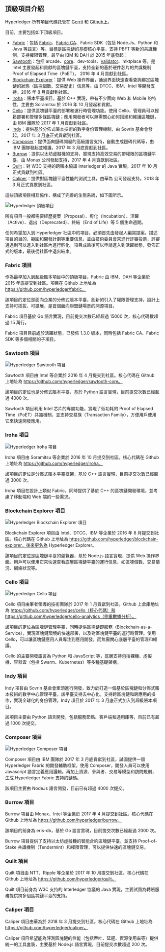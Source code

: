 ## 頂級項目介紹

Hyperledger 所有項目代碼託管在 [Gerrit](https://gerrit.hyperledger.org) 和 [Github](https://github.com/hyperledger/)上。

目前，主要包括如下頂級項目。

* [Fabric](https://github.com/hyperledger/fabric)：包括 [Fabric](https://github.com/hyperledger/fabric)、[Fabric CA](https://github.com/hyperledger/fabric-ca)、Fabric SDK（包括 Node.Js、Python 和 Java 等語言）等，目標是區塊鏈的基礎核心平臺，支持 PBFT 等新的共識機制，支持權限管理，最早由 IBM 和 DAH 於 2015 年底發起；
* [Sawtooth](https://github.com/hyperledger/sawtooth-core)：包括 arcade、[core](https://github.com/hyperledger/sawtooth-core)、dev-tools、[validator](https://github.com/hyperledger/sawtooth-validator)、mktplace 等。是 Intel 主要發起和貢獻的區塊鏈平臺，支持全新的基於硬件芯片的共識機制 Proof of Elapsed Time（PoET）。 2016 年 4 月貢獻到社區。
* [Blockchain Explorer](https://github.com/hyperledger/blockchain-explorer)：提供 Web 操作界面，通過界面快速查看查詢綁定區塊鏈的狀態（區塊個數、交易歷史）信息等，由 DTCC、IBM、Intel 等開發支持。2016 年 8 月貢獻到社區。
* [Iroha](https://github.com/hyperledger/Iroha)：賬本平臺項目，基於 C++ 實現，帶有不少面向 Web 和 Mobile 的特性，主要由 Soramitsu 於 2016 年 10 月發起和貢獻。
* [Cello](https://github.com/hyperledger/cello)：提供區塊鏈平臺的部署和運行時管理功能。使用 Cello，管理員可以輕鬆部署和管理多條區塊鏈；應用開發者可以無需關心如何搭建和維護區塊鏈，由 IBM 團隊於 2017 年 1 月貢獻到社區。
* [Indy](https://github.com/hyperledger/indy)：提供基於分佈式賬本技術的數字身份管理機制，由 Sovrin 基金會發起，2017 年 3 月底正式貢獻到社區。
* [Composer](https://github.com/hyperledger/composer)：提供面向鏈碼開發的高級語言支持，自動生成鏈碼代碼等，由 IBM 團隊發起並維護，2017 年 3 月底貢獻到社區。
* [Burrow](https://github.com/hyperledger/burrow)：提供以太坊虛擬機的支持，實現支持高效交易的帶權限的區塊鏈平臺，由 Monax 公司發起支持，2017 年 4 月貢獻到社區。
* [Quilt](https://github.com/hyperledger/quilt)：對 W3C 支持的跨賬本協議 Interledger 的 Java 實現。2017 年 10 月正式貢獻到社區。
* [Caliper](https://github.com/hyperledger/burrow)：提供對區塊鏈平臺性能的測試工具，由華為 公司發起支持。2018 年 3 月正式貢獻到社區。

這些頂級項目相互協作，構成了完善的生態系統，如下圖所示。

![Hyperledger 頂級項目](_images/top_projects.png)

所有項目一般都需要經歷提案（Proposal）、孵化（Incubation）、活躍（Active）、退出（Deprecated）、終結（End of Life）等 5 個生命週期。

任何希望加入到 Hyperledger 社區中的項目，必須首先由發起人編寫提案。描述項目的目的、範圍和開發計劃等重要信息，並由技術委員會來進行評審投票，評審通過則可以進入到社區內進行孵化。項目成熟後可以申請進入到活躍狀態，發佈正式的版本，最後從社區中退出結束。

### Fabric 項目

作為最早加入到超級賬本項目中的頂級項目，Fabric 由 IBM、DAH 等企業於 2015 年底提交到社區。項目在 Github 上地址為 https://github.com/hyperledger/fabric。

該項目的定位是面向企業的分佈式賬本平臺，創新的引入了權限管理支持，設計上支持可插拔、可擴展，是首個面向聯盟鏈場景的開源項目。

Fabric 項目基於 Go 語言實現，目前提交次數已經超過 15000 次，核心代碼數超過 15 萬行。

Fabric 項目目前處於活躍狀態，已發佈 1.3.0 版本，同時包括 Fabric CA、Fabric SDK 等多個相關的子項目。

### Sawtooth 項目

![Hyperledger Sawtooth 項目](_images/stl.png)

Sawtooth 項目由 Intel 等企業於 2016 年 4 月提交到社區。核心代碼在 Github 上地址為 https://github.com/hyperledger/sawtooth-core。

該項目的定位也是分佈式賬本平臺，基於 Python 語言實現，目前提交次數已經超過 4000 次。

Sawtooth 項目利用 Intel 芯片的專屬功能，實現了低功耗的 Proof of Elapsed Time（PoET）共識機制，並支持交易族（Transaction Family），方便用戶使用它來快速開發應用。

### Iroha 項目

![Hyperledger Iroha 項目](_images/iroha.png)

Iroha 項目由 Soramitsu 等企業於 2016 年 10 月提交到社區。核心代碼在 Github 上地址為 https://github.com/hyperledger/iroha。

該項目的定位是分佈式賬本平臺框架，基於 C++ 語言實現，目前提交次數已經超過 3000 次。

Iroha 項目在設計上類似 Fabric，同時提供了基於 C++ 的區塊鏈開發環境，並考慮了移動端和 Web 端的一些需求。


### Blockchain Explorer 項目

![Hyperledger Blockchain Explorer 項目](_images/be.png)

Blockchain Explorer 項目由 Intel、DTCC、IBM 等企業於 2016 年 8 月提交到社區。核心代碼在 Github 上地址為 https://github.com/hyperledger/blockchain-explorer。後來更名為 Hyperledger Explorer。

該項目的定位是區塊鏈平臺的瀏覽器，基於 Node.js 語言實現，提供 Web 操作界面。用戶可以使用它來快速查看底層區塊鏈平臺的運行信息，如區塊個數、交易情況、網絡狀況等。

### Cello 項目

![Hyperledger Cello 項目](_images/cello.png)

Cello 項目由筆者領導的技術團隊於 2017 年 1 月貢獻到社區。Github 上倉庫地址為 https://github.com/hyperledger/cello（核心代碼）和 https://github.com/hyperledger/cello-analytics（側重數據分析）。

該項目的定位為區塊鏈管理平臺，同時提供區塊鏈即服務（Blockchain-as-a-Service），實現區塊鏈環境的快速部署，以及對區塊鏈平臺的運行時管理。使用 Cello，可以讓區塊鏈應用人員專注到應用開發，而無需關心底層平臺的管理和維護。

Cello 的主要開發語言為 Python 和 JavaScript 等，底層支持包括裸機、虛擬機、容器雲（包括 Swarm、Kubernetes）等多種基礎架構。

### Indy 項目

Indy 項目由 Sovrin 基金會牽頭進行開發，致力於打造一個基於區塊鏈和分佈式賬本技術的數字中心管理平臺。該平臺支持去中心化，支持跨區塊鏈和跨應用的操作，實現全球化的身份管理。Indy 項目於 2017 年 3 月底正式加入到超級賬本項目。

該項目主要由 Python 語言開發，包括服務節點、客戶端和通用庫等，目前已有超過 1000 次提交。

### Composer 項目

![Hyperledger Composer 項目](_images/composer.png)

Composer 項目由 IBM 團隊於 2017 年 3 月底貢獻到社區，試圖提供一個 Hyperledger Fabric 的開發輔助框架。使用 Composer，開發人員可以使用 Javascript 語言定義應用邏輯，再加上資源、參與者、交易等模型和訪問規則，生成 Hyperledger Fabric 支持的鏈碼。

該項目主要由 NodeJs 語言開發，目前已有超過 4000 次提交。

### Burrow 項目

Burrow 項目由 Monax、Intel 等企業於 2017 年 4 月提交到社區。核心代碼在 Github 上地址為 https://github.com/hyperledger/burrow。

該項目的前身為 eris-db，基於 Go 語言實現，目前提交次數已經超過 2000 次。

Burrow 項目提供了支持以太坊虛擬機的智能合約區塊鏈平臺，並支持 Proof-of-Stake 共識機制（Tendermint）和權限管理，可以提供快速的區塊鏈交易。

### Quilt 項目

Quilt 項目由 NTT、Ripple 等企業於 2017 年 10 月提交到社區。核心代碼在 Github 上地址為 https://github.com/hyperledger/quilt。

Quilt 項目前身為 W3C 支持的 Interledger 協議的 Java 實現，主要試圖為轉賬服務提供跨多個區塊鏈平臺的支持。

### Caliper 項目

Caliper 項目由華為於 2018 年 3 月提交到社區。核心代碼在 Github 上地址為 https://github.com/hyperledger/caliper。

Caliper 項目希望能為評測區塊鏈的性能（包括吞吐、延遲、資源使用率等）提供統一的工具套裝，主要基於 Node.js 語言實現，目前提交次數超過 200 次。
